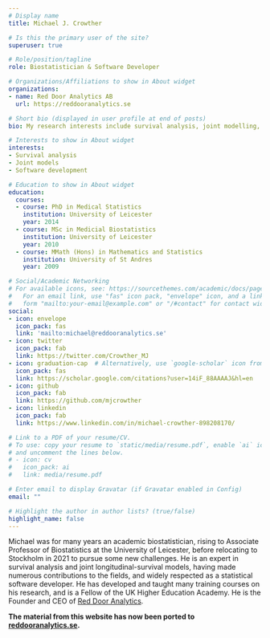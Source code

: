 ```yaml
---
# Display name
title: Michael J. Crowther

# Is this the primary user of the site?
superuser: true

# Role/position/tagline
role: Biostatistician & Software Developer

# Organizations/Affiliations to show in About widget
organizations:
- name: Red Door Analytics AB
  url: https://reddooranalytics.se

# Short bio (displayed in user profile at end of posts)
bio: My research interests include survival analysis, joint modelling, and software development.

# Interests to show in About widget
interests:
- Survival analysis
- Joint models
- Software development

# Education to show in About widget
education:
  courses:
  - course: PhD in Medical Statistics
    institution: University of Leicester
    year: 2014
  - course: MSc in Medicial Biostatistics
    institution: University of Leicester
    year: 2010
  - course: MMath (Hons) in Mathematics and Statistics
    institution: University of St Andres
    year: 2009

# Social/Academic Networking
# For available icons, see: https://sourcethemes.com/academic/docs/page-builder/#icons
#   For an email link, use "fas" icon pack, "envelope" icon, and a link in the
#   form "mailto:your-email@example.com" or "/#contact" for contact widget.
social:
- icon: envelope
  icon_pack: fas
  link: 'mailto:michael@reddooranalytics.se'
- icon: twitter
  icon_pack: fab
  link: https://twitter.com/Crowther_MJ
- icon: graduation-cap  # Alternatively, use `google-scholar` icon from `ai` icon pack
  icon_pack: fas
  link: https://scholar.google.com/citations?user=14iF_88AAAAJ&hl=en
- icon: github
  icon_pack: fab
  link: https://github.com/mjcrowther
- icon: linkedin
  icon_pack: fab
  link: https://www.linkedin.com/in/michael-crowther-898208170/

# Link to a PDF of your resume/CV.
# To use: copy your resume to `static/media/resume.pdf`, enable `ai` icons in `params.toml`, 
# and uncomment the lines below.
# - icon: cv
#   icon_pack: ai
#   link: media/resume.pdf

# Enter email to display Gravatar (if Gravatar enabled in Config)
email: ""

# Highlight the author in author lists? (true/false)
highlight_name: false
---
```


Michael was for many years an academic biostatistician, rising to Associate Professor of Biostatistics at the University of Leicester, before relocating to Stockholm in 2021 to pursue some new challenges. He is an expert in survival analysis and joint longitudinal-survival models, having made numerous contributions to the fields, and widely respected as a statistical software developer. He has developed and taught many training courses on his research, and is a Fellow of the UK Higher Education Academy. He is the Founder and CEO of [Red Door Analytics](https://reddooranalytics.se).

**The material from this website has now been ported to [reddooranalytics.se](https://reddooranalytics.se).**
